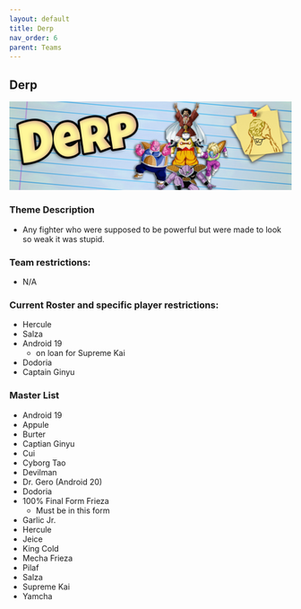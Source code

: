 ```yaml
---
layout: default
title: Derp
nav_order: 6
parent: Teams
---
```

## Derp

![](../images/derp.jpg)

### Theme Description
- Any fighter who were supposed to be powerful but were made to look so weak it was stupid.

### Team restrictions:
  - N/A

### Current Roster and specific player restrictions:

- Hercule
- Salza
- Android 19
  - on loan for Supreme Kai
- Dodoria
- Captain Ginyu

### Master List
- Android 19
- Appule
- Burter
- Captian Ginyu
- Cui
- Cyborg Tao
- Devilman
- Dr. Gero (Android 20)
- Dodoria
- 100% Final Form Frieza
   - Must be in this form
- Garlic Jr.
- Hercule
- Jeice
- King Cold
- Mecha Frieza
- Pilaf
- Salza
- Supreme Kai
- Yamcha